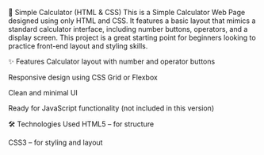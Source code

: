 🔢 Simple Calculator (HTML & CSS)
This is a Simple Calculator Web Page designed using only HTML and CSS. It features a basic layout that mimics a standard calculator interface, including number buttons, operators, and a display screen. This project is a great starting point for beginners looking to practice front-end layout and styling skills.

✨ Features
Calculator layout with number and operator buttons

Responsive design using CSS Grid or Flexbox

Clean and minimal UI

Ready for JavaScript functionality (not included in this version)

🛠️ Technologies Used
HTML5 – for structure

CSS3 – for styling and layout
